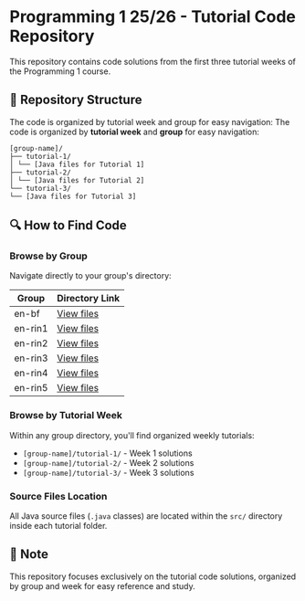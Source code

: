 # Programming 1 25/26 - Tutorial Code Repository

This repository contains code solutions from the first three tutorial weeks of the Programming 1 course.

## 📁 Repository Structure

The code is organized by tutorial week and group for easy navigation:
The code is organized by **tutorial week** and **group** for easy navigation:

```
[group-name]/
├── tutorial-1/
│ └── [Java files for Tutorial 1]
├── tutorial-2/
│ └── [Java files for Tutorial 2]
└── tutorial-3/
└── [Java files for Tutorial 3]
```


## 🔍 How to Find Code

### Browse by Group
Navigate directly to your group's directory:

| Group | Directory Link |
|-------|----------------|
| en-bf | [View files](./en-bf) |
| en-rin1 | [View files](./en-rin1) |
| en-rin2 | [View files](./en-rin2) |
| en-rin3 | [View files](./en-rin3) |
| en-rin4 | [View files](./en-rin4) |
| en-rin5 | [View files](./en-rin5) |

### Browse by Tutorial Week
Within any group directory, you'll find organized weekly tutorials:
- `[group-name]/tutorial-1/` - Week 1 solutions
- `[group-name]/tutorial-2/` - Week 2 solutions  
- `[group-name]/tutorial-3/` - Week 3 solutions

### Source Files Location
All Java source files (`.java` classes) are located within the `src/` directory inside each tutorial folder.

## 📝 Note

This repository focuses exclusively on the tutorial code solutions, organized by group and week for easy reference and study.
